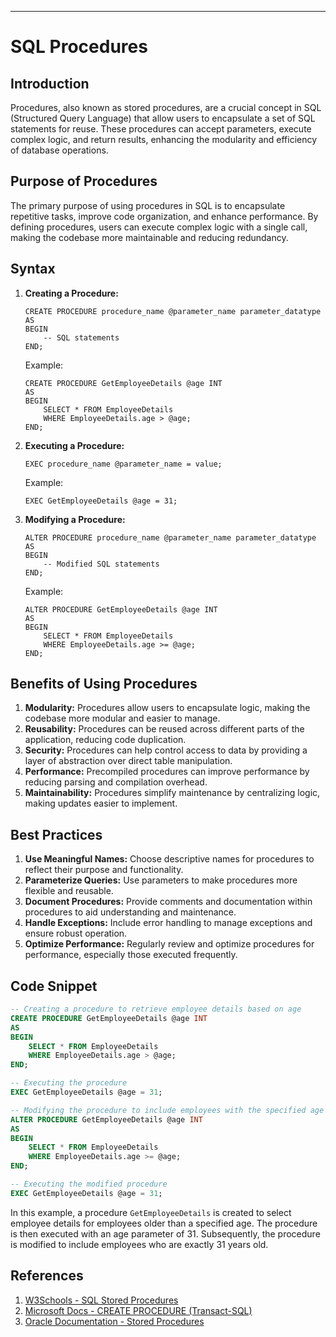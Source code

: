 ---

# SQL Procedures

## Introduction
Procedures, also known as stored procedures, are a crucial concept in SQL (Structured Query Language) that allow users to encapsulate a set of SQL statements for reuse. These procedures can accept parameters, execute complex logic, and return results, enhancing the modularity and efficiency of database operations.

## Purpose of Procedures
The primary purpose of using procedures in SQL is to encapsulate repetitive tasks, improve code organization, and enhance performance. By defining procedures, users can execute complex logic with a single call, making the codebase more maintainable and reducing redundancy.

## Syntax
1. **Creating a Procedure:**  
   ```
   CREATE PROCEDURE procedure_name @parameter_name parameter_datatype
   AS
   BEGIN
       -- SQL statements
   END;
   ```
   Example:
   ```
   CREATE PROCEDURE GetEmployeeDetails @age INT
   AS
   BEGIN
       SELECT * FROM EmployeeDetails
       WHERE EmployeeDetails.age > @age;
   END;
   ```

2. **Executing a Procedure:**  
   ```
   EXEC procedure_name @parameter_name = value;
   ```
   Example:
   ```
   EXEC GetEmployeeDetails @age = 31;
   ```

3. **Modifying a Procedure:**  
   ```
   ALTER PROCEDURE procedure_name @parameter_name parameter_datatype
   AS
   BEGIN
       -- Modified SQL statements
   END;
   ```
   Example:
   ```
   ALTER PROCEDURE GetEmployeeDetails @age INT
   AS
   BEGIN
       SELECT * FROM EmployeeDetails
       WHERE EmployeeDetails.age >= @age;
   END;
   ```

## Benefits of Using Procedures
1. **Modularity:** Procedures allow users to encapsulate logic, making the codebase more modular and easier to manage.
2. **Reusability:** Procedures can be reused across different parts of the application, reducing code duplication.
3. **Security:** Procedures can help control access to data by providing a layer of abstraction over direct table manipulation.
4. **Performance:** Precompiled procedures can improve performance by reducing parsing and compilation overhead.
5. **Maintainability:** Procedures simplify maintenance by centralizing logic, making updates easier to implement.

## Best Practices
1. **Use Meaningful Names:** Choose descriptive names for procedures to reflect their purpose and functionality.
2. **Parameterize Queries:** Use parameters to make procedures more flexible and reusable.
3. **Document Procedures:** Provide comments and documentation within procedures to aid understanding and maintenance.
4. **Handle Exceptions:** Include error handling to manage exceptions and ensure robust operation.
5. **Optimize Performance:** Regularly review and optimize procedures for performance, especially those executed frequently.

## Code Snippet
```sql
-- Creating a procedure to retrieve employee details based on age
CREATE PROCEDURE GetEmployeeDetails @age INT
AS
BEGIN
    SELECT * FROM EmployeeDetails
    WHERE EmployeeDetails.age > @age;
END;

-- Executing the procedure
EXEC GetEmployeeDetails @age = 31;

-- Modifying the procedure to include employees with the specified age
ALTER PROCEDURE GetEmployeeDetails @age INT
AS
BEGIN
    SELECT * FROM EmployeeDetails
    WHERE EmployeeDetails.age >= @age;
END;

-- Executing the modified procedure
EXEC GetEmployeeDetails @age = 31;
```

In this example, a procedure `GetEmployeeDetails` is created to select employee details for employees older than a specified age. The procedure is then executed with an age parameter of 31. Subsequently, the procedure is modified to include employees who are exactly 31 years old.

## References
1. [W3Schools - SQL Stored Procedures](https://www.w3schools.com/sql/sql_stored_procedures.asp)
2. [Microsoft Docs - CREATE PROCEDURE (Transact-SQL)](https://docs.microsoft.com/en-us/sql/t-sql/statements/create-procedure-transact-sql)
3. [Oracle Documentation - Stored Procedures](https://docs.oracle.com/en/database/oracle/oracle-database/19/lnpls/stored-procedures-and-functions.html)


